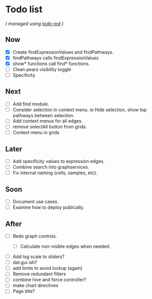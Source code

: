 # Todo list

_\( managed using [todo-md](https://github.com/Hypercubed/todo-md) \)_

## Now
- [x] Create findExpressionValues and findPathways.
- [x] findPathways calls findExpressionValues
- [x] show* functions call find* functions.
- [ ] Clean pears visibility toggle
- [ ] Specificity

## Next 
- [ ] Add find module. 
- [ ] Consider selection in context menu.  ie Hide selection, show top pathways between selection. 
- [ ] Add context menus for all edges.
- [ ] remove selectAll button from grids.
- [ ] Context menu in grids

## Later
- [ ] Add specificity values to expression edges. 
- [ ] Combine search into graphservices.
- [ ] Fix internal naming (cells, samples, etc).

## Soon
- [ ] Document use cases. 
- [ ] Examine how to deploy publically.

## After
- [ ] Redo graph controls.
  - [ ] Calculate non-visible edges when needed.


- [ ] Add log scale to sliders?
- [ ] dat.gui ish?
- [ ] add limits to avoid lockup (again)
- [ ] Remove redundant filters
- [ ] combine hive and force controller?
- [ ] make chart directives
- [ ] Page title?

